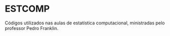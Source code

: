 # ESTCOMP
Códigos utilizados nas aulas de estatística computacional, ministradas pelo professor Pedro Franklin.
